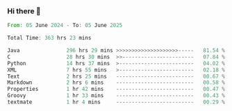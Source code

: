 ### Hi there 👋

<!--
**luoxuanzao/luoxuanzao** is a ✨ _special_ ✨ repository because its `README.md` (this file) appears on your GitHub profile.

Here are some ideas to get you started:

- 🔭 I’m currently working on ...
- 🌱 I’m currently learning ...
- 👯 I’m looking to collaborate on ...
- 🤔 I’m looking for help with ...
- 💬 Ask me about ...
- 📫 How to reach me: ...
- 😄 Pronouns: ...
- ⚡ Fun fact: ...
-->

<!--START_SECTION:waka-->

```rust
From: 05 June 2024 - To: 05 June 2025

Total Time: 363 hrs 23 mins

Java               296 hrs 29 mins >>>>>>>>>>>>>>>>>>>>-----   81.54 %
C                  28 hrs 30 mins  >>-----------------------   07.84 %
Python             14 hrs 37 mins  >------------------------   04.02 %
XML                7 hrs 55 mins   >------------------------   02.18 %
Text               2 hrs 25 mins   -------------------------   00.67 %
Markdown           2 hrs 6 mins    -------------------------   00.58 %
Properties         1 hr 42 mins    -------------------------   00.47 %
Groovy             1 hr 33 mins    -------------------------   00.43 %
textmate           1 hr 4 mins     -------------------------   00.29 %
```

<!--END_SECTION:waka-->